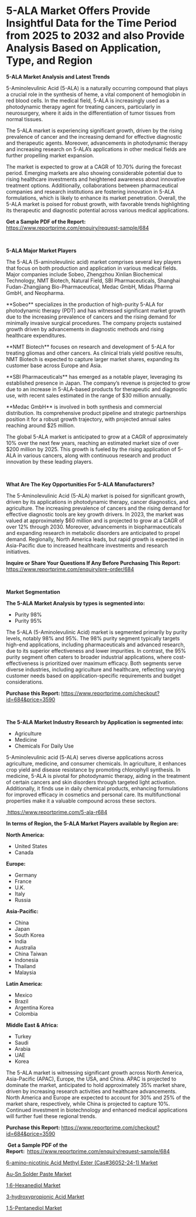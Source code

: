 <p><h1>5-ALA Market Offers Provide Insightful Data for the Time Period from 2025 to 2032 and also Provide Analysis Based on Application, Type, and Region</h1></p><p><strong>5-ALA Market Analysis and Latest Trends</strong></p>
<p><p>5-Aminolevulinic Acid (5-ALA) is a naturally occurring compound that plays a crucial role in the synthesis of heme, a vital component of hemoglobin in red blood cells. In the medical field, 5-ALA is increasingly used as a photodynamic therapy agent for treating cancers, particularly in neurosurgery, where it aids in the differentiation of tumor tissues from normal tissues.</p><p>The 5-ALA market is experiencing significant growth, driven by the rising prevalence of cancer and the increasing demand for effective diagnostic and therapeutic agents. Moreover, advancements in photodynamic therapy and increasing research on 5-ALA’s applications in other medical fields are further propelling market expansion. </p><p>The market is expected to grow at a CAGR of 10.70% during the forecast period. Emerging markets are also showing considerable potential due to rising healthcare investments and heightened awareness about innovative treatment options. Additionally, collaborations between pharmaceutical companies and research institutions are fostering innovation in 5-ALA formulations, which is likely to enhance its market penetration. Overall, the 5-ALA market is poised for robust growth, with favorable trends highlighting its therapeutic and diagnostic potential across various medical applications.</p></p>
<p><strong>Get a Sample PDF of the Report:&nbsp;</strong> <a href="https://www.reportprime.com/enquiry/request-sample/684?utm_campaign=57&utm_medium=2&utm_source=Github&utm_content=ia&utm_term=18032025&utm_id=5-ala">https://www.reportprime.com/enquiry/request-sample/684</a></p>
<p>&nbsp;</p>
<p><strong>5-ALA Major Market Players</strong></p>
<p><p>The 5-ALA (5-aminolevulinic acid) market comprises several key players that focus on both production and application in various medical fields. Major companies include Sobeo, Zhengzhou Xinlian Biochemical Technology, NMT Biotech, Natural Field, SBI Pharmaceuticals, Shanghai Fudan-Zhangjiang Bio-Pharmaceutical, Medac GmbH, Midas Pharma GmbH, and Neopharma.</p><p>**Sobeo** specializes in the production of high-purity 5-ALA for photodynamic therapy (PDT) and has witnessed significant market growth due to the increasing prevalence of cancers and the rising demand for minimally invasive surgical procedures. The company projects sustained growth driven by advancements in diagnostic methods and rising healthcare expenditures.</p><p>**NMT Biotech** focuses on research and development of 5-ALA for treating gliomas and other cancers. As clinical trials yield positive results, NMT Biotech is expected to capture larger market shares, expanding its customer base across Europe and Asia.</p><p>**SBI Pharmaceuticals** has emerged as a notable player, leveraging its established presence in Japan. The company’s revenue is projected to grow due to an increase in 5-ALA-based products for therapeutic and diagnostic use, with recent sales estimated in the range of $30 million annually.</p><p>**Medac GmbH** is involved in both synthesis and commercial distribution. Its comprehensive product pipeline and strategic partnerships position it for a robust growth trajectory, with projected annual sales reaching around $25 million.</p><p>The global 5-ALA market is anticipated to grow at a CAGR of approximately 10% over the next few years, reaching an estimated market size of over $200 million by 2025. This growth is fueled by the rising application of 5-ALA in various cancers, along with continuous research and product innovation by these leading players.</p></p>
<p>&nbsp;</p>
<p><strong>What Are The Key Opportunities For 5-ALA Manufacturers?</strong></p>
<p><p>The 5-Aminolevulinic Acid (5-ALA) market is poised for significant growth, driven by its applications in photodynamic therapy, cancer diagnostics, and agriculture. The increasing prevalence of cancers and the rising demand for effective diagnostic tools are key growth drivers. In 2023, the market was valued at approximately $60 million and is projected to grow at a CAGR of over 12% through 2030. Moreover, advancements in biopharmaceuticals and expanding research in metabolic disorders are anticipated to propel demand. Regionally, North America leads, but rapid growth is expected in Asia-Pacific due to increased healthcare investments and research initiatives.</p></p>
<p><strong>Inquire or Share Your Questions If Any Before Purchasing This Report:</strong> <a href="https://www.reportprime.com/enquiry/pre-order/684?utm_campaign=57&utm_medium=2&utm_source=Github&utm_content=ia&utm_term=18032025&utm_id=5-ala">https://www.reportprime.com/enquiry/pre-order/684</a></p>
<p>&nbsp;</p>
<p><strong>Market Segmentation</strong></p>
<p><strong>The 5-ALA Market Analysis by types is segmented into:</strong></p>
<p><ul><li>Purity 98%</li><li>Purity 95%</li></ul></p>
<p><p>The 5-ALA (5-Aminolevulinic Acid) market is segmented primarily by purity levels, notably 98% and 95%. The 98% purity segment typically targets high-end applications, including pharmaceuticals and advanced research, due to its superior effectiveness and lower impurities. In contrast, the 95% purity segment often caters to broader industrial applications, where cost-effectiveness is prioritized over maximum efficacy. Both segments serve diverse industries, including agriculture and healthcare, reflecting varying customer needs based on application-specific requirements and budget considerations.</p></p>
<p><strong>Purchase this Report:&nbsp;</strong><a href="https://www.reportprime.com/checkout?id=684&price=3590&utm_campaign=57&utm_medium=2&utm_source=Github&utm_content=ia&utm_term=18032025&utm_id=5-ala">https://www.reportprime.com/checkout?id=684&price=3590</a></p>
<p>&nbsp;</p>
<p><strong>The 5-ALA Market Industry Research by Application is segmented into:</strong></p>
<p><ul><li>Agriculture</li><li>Medicine</li><li>Chemicals For Daily Use</li></ul></p>
<p><p>5-Aminolevulinic acid (5-ALA) serves diverse applications across agriculture, medicine, and consumer chemicals. In agriculture, it enhances crop yield and disease resistance by promoting chlorophyll synthesis. In medicine, 5-ALA is pivotal for photodynamic therapy, aiding in the treatment of certain cancers and skin disorders through targeted light activation. Additionally, it finds use in daily chemical products, enhancing formulations for improved efficacy in cosmetics and personal care. Its multifunctional properties make it a valuable compound across these sectors.</p></p>
<p><a href="https://www.reportprime.com/5-ala-r684?utm_campaign=57&utm_medium=2&utm_source=Github&utm_content=ia&utm_term=18032025&utm_id=5-ala">&nbsp;https://www.reportprime.com/5-ala-r684</a></p>
<p><strong>In terms of Region, the 5-ALA Market Players available by Region are:</strong></p>
<p>
    <p> <strong> North America: </strong>
        <ul>
            <li>United States</li>
            <li>Canada</li>
        </ul>
        </p> 
    <p> <strong> Europe: </strong>
        <ul>
            <li>Germany</li>
            <li>France</li>
            <li>U.K.</li>
            <li>Italy</li>
            <li>Russia</li>
        </ul>
        </p> 
    <p> <strong> Asia-Pacific: </strong>
        <ul>
            <li>China</li>
            <li>Japan</li>
            <li>South Korea</li>
            <li>India</li>
            <li>Australia</li>
            <li>China Taiwan</li>
            <li>Indonesia</li>
            <li>Thailand</li>
            <li>Malaysia</li>
        </ul>
        </p> 
    <p> <strong> Latin America: </strong>
        <ul>
            <li>Mexico</li>
            <li>Brazil</li>
            <li>Argentina Korea</li>
            <li>Colombia</li>
        </ul>
        </p> 
    <p> <strong> Middle East & Africa: </strong>
        <ul>
            <li>Turkey</li>
            <li>Saudi</li>
            <li>Arabia</li>
            <li>UAE</li>
            <li>Korea</li>
        </ul>
    </p>
    </p>
<p><p>The 5-ALA market is witnessing significant growth across North America, Asia-Pacific (APAC), Europe, the USA, and China. APAC is projected to dominate the market, anticipated to hold approximately 35% market share, driven by increasing research activities and healthcare advancements. North America and Europe are expected to account for 30% and 25% of the market share, respectively, while China is projected to capture 10%. Continued investment in biotechnology and enhanced medical applications will further fuel these regional trends.</p></p>
<p><strong>Purchase this Report: </strong><a href="https://www.reportprime.com/checkout?id=684&price=3590&utm_campaign=57&utm_medium=2&utm_source=Github&utm_content=ia&utm_term=18032025&utm_id=5-ala">https://www.reportprime.com/checkout?id=684&price=3590</a></p>
<p>&nbsp;<strong>Get a Sample PDF of the Report:&nbsp;&nbsp;</strong><a href="https://www.reportprime.com/enquiry/request-sample/684?utm_campaign=57&utm_medium=2&utm_source=Github&utm_content=ia&utm_term=18032025&utm_id=5-ala">https://www.reportprime.com/enquiry/request-sample/684</a></p>
<p><strong></strong></p>
<p><p><a href="https://github.com/houltngake/Market-Research-Report-List-1/blob/main/6-amino-nicotinic-acid-methyl-ester-cas36052-24-1-market.md?utm_campaign=57&utm_medium=2&utm_source=Github&utm_content=ia&utm_term=18032025&utm_id=5-ala">6-amino-nicotinic Acid Methyl Ester (Cas#36052-24-1) Market</a></p><p><a href="https://github.com/pllahoithana9/Market-Research-Report-List-1/blob/main/au-sn-solder-paste-market.md?utm_campaign=57&utm_medium=2&utm_source=Github&utm_content=ia&utm_term=18032025&utm_id=5-ala">Au-Sn Solder Paste Market</a></p><p><a href="https://github.com/quiraytaibat/Market-Research-Report-List-1/blob/main/16-hexanediol-market.md?utm_campaign=57&utm_medium=2&utm_source=Github&utm_content=ia&utm_term=18032025&utm_id=5-ala">1,6-Hexanediol Market</a></p><p><a href="https://github.com/direepittr/Market-Research-Report-List-1/blob/main/3-hydroxypropionic-acid-market.md?utm_campaign=57&utm_medium=2&utm_source=Github&utm_content=ia&utm_term=18032025&utm_id=5-ala">3-hydroxypropionic Acid Market</a></p><p><a href="https://github.com/lenjakam/Market-Research-Report-List-1/blob/main/15-pentanediol-market.md?utm_campaign=57&utm_medium=2&utm_source=Github&utm_content=ia&utm_term=18032025&utm_id=5-ala">1,5-Pentanediol Market</a></p></p>
